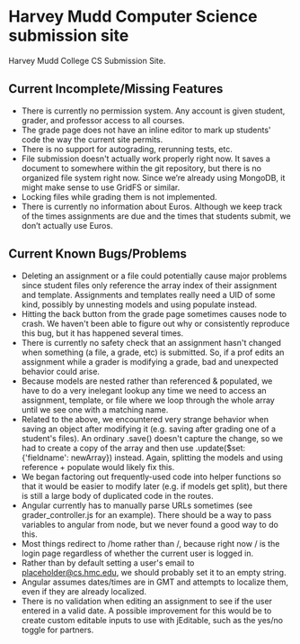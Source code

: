 # Harvey Mudd Computer Science submission site #

Harvey Mudd College CS Submission Site.

## Current Incomplete/Missing Features ##
 * There is currently no permission system. Any account is given student,
   grader, and professor access to all courses.
 * The grade page does not have an inline editor to mark up students' code
   the way the current site permits.
 * There is no support for autograding, rerunning tests, etc.
 * File submission doesn't actually work properly right now. It saves a
   document to somewhere within the git repository, but there is no organized
   file system right now. Since we’re already using MongoDB, it might make
   sense to use GridFS or similar. 
 * Locking files while grading them is not implemented.
 * There is currently no information about Euros.  Although we keep track of the
   times assignments are due and the times that students submit, we don’t actually
   use Euros.
   
## Current Known Bugs/Problems ##
 * Deleting an assignment or a file could potentially cause major problems since
   student files only reference the array index of their assignment and template.
   Assignments and templates really need a UID of some kind, possibly by unnesting
   models and using populate instead.
 * Hitting the back button from the grade page sometimes causes node to crash.
   We haven't been able to figure out why or consistently reproduce this bug,
   but it has happened several times.
 * There is currently no safety check that an assignment hasn't changed when
   something (a file, a grade, etc) is submitted. So, if a prof edits an
   assignment while a grader is modifying a grade, bad and unexpected behavior
   could arise. 
 * Because models are nested rather than referenced & populated, we have to
   do a very inelegant lookup any time we need to access an assignment,
   template, or file where we loop through the whole array until we see one
   with a matching name.
 * Related to the above, we encountered very strange behavior when saving an
   object after modifying it (e.g. saving after grading one of a student's
   files). An ordinary .save() doesn't capture the change, so we had to create
   a copy of the array and then use .update($set: {'fieldname': newArray})
   instead. Again, splitting the models and using reference + populate would
   likely fix this.
 * We began factoring out frequently-used code into helper functions so that
   it would be easier to modify later (e.g. if models get split), but there
   is still a large body of duplicated code in the routes.
 * Angular currently has to manually parse URLs sometimes
   (see grader_controller.js for an example). There should be a way to pass
   variables to angular from node, but we never found a good way to do this.
 * Most things redirect to /home rather than /, because right now / is the
   login page regardless of whether the current user is logged in.
 * Rather than by default setting a user's email to placeholder@cs.hmc.edu,
   we should probably set it to an empty string.
 * Angular assumes dates/times are in GMT and attempts to localize them, even
   if they are already localized.
 * There is no validation when editing an assignment to see if the user entered
   in a valid date.  A possible improvement for this would be to create
   custom editable inputs to use with jEditable, such as the yes/no toggle for
   partners.
